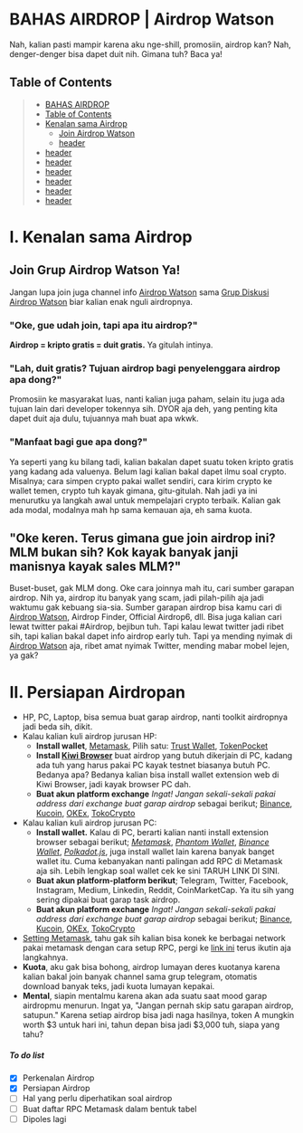 # BAHAS AIRDROP | Airdrop Watson
  Nah, kalian pasti mampir karena aku nge-shill, promosiin, airdrop kan? Nah, denger-denger bisa dapet duit nih. Gimana tuh? Baca ya! 

## Table of Contents
>- [BAHAS AIRDROP](https://github.com/JavaneseBoi/airdrop/blob/main/airdrop.md#bahas-airdrop--airdrop-watson)
>- [Table of Contents](https://github.com/JavaneseBoi/airdrop/blob/main/airdrop.md#table-of-contents)
>- [Kenalan sama Airdrop](https://github.com/JavaneseBoi/airdrop/blob/main/airdrop.md#join-grup-airdrop-watson-ya)
>   - [Join Airdrop Watson](https://github.com/JavaneseBoi/airdrop/blob/main/airdrop.md#join-grup-airdrop-watson-ya)
  >   - [header](link)
>- [header](link)
>- [header](link)
>- [header](link)
>- [header](link)
>- [header](link)
>- [header](link)


# I. Kenalan sama Airdrop 
## Join Grup Airdrop Watson Ya!
  Jangan lupa join juga channel info [Airdrop Watson](https://t.me/airdropwatson) sama [Grup Diskusi Airdrop Watson](https://t.me/airdropwatsondiscuss) biar kalian enak nguli airdropnya.
  
### "Oke, gue udah join, tapi apa itu airdrop?"
  **Airdrop = kripto gratis = duit gratis.** Ya gitulah intinya.
  
### "Lah, duit gratis? Tujuan airdrop bagi penyelenggara airdrop apa dong?"
  Promosiin ke masyarakat luas, nanti kalian juga paham, selain itu juga ada tujuan lain dari developer tokennya sih. DYOR aja deh, yang penting kita dapet duit aja dulu, tujuannya mah buat apa wkwk.
  
### "Manfaat bagi gue apa dong?"
  Ya seperti yang ku bilang tadi, kalian bakalan dapet suatu token kripto gratis yang kadang ada valuenya. Belum lagi kalian bakal dapet ilmu soal crypto. Misalnya; cara simpen crypto pakai wallet sendiri, cara kirim crypto ke wallet temen, crypto tuh kayak gimana, gitu-gitulah. Nah jadi ya ini menurutku ya langkah awal untuk mempelajari crypto terbaik. Kalian gak ada modal, modalnya mah hp sama kemauan aja, eh sama kuota.

## "Oke keren. Terus gimana gue join airdrop ini? MLM bukan sih? Kok kayak banyak janji manisnya kayak sales MLM?"
  Buset-buset, gak MLM dong. Oke cara joinnya mah itu, cari sumber garapan airdrop. Nih ya, airdrop itu banyak yang scam, jadi pilah-pilih aja jadi waktumu gak kebuang sia-sia. Sumber garapan airdrop bisa kamu cari di [Airdrop Watson](https://t.me/airdropwatson), Airdrop Finder, Official Airdrop6, dll. Bisa juga kalian cari lewat twitter pakai #Airdrop, bejibun tuh. Tapi kalau lewat twitter jadi ribet sih, tapi kalian bakal dapet info airdrop early tuh. Tapi ya mending nyimak di [Airdrop Watson](https://t.me/airdropwatson) aja, ribet amat nyimak Twitter, mending mabar mobel lejen, ya gak?
  
# II. Persiapan Airdropan
  -  HP, PC, Laptop, bisa semua buat garap airdrop, nanti toolkit airdropnya jadi beda sih, dikit.
  -  Kalau kalian kuli airdrop jurusan HP:
      - **Install wallet**, [Metamask](https://play.google.com/store/apps/details?id=io.metamask&hl=en_US&gl=US), Pilih satu: [Trust Wallet](https://play.google.com/store/apps/details?id=com.wallet.crypto.trustapp), [TokenPocket](https://play.google.com/store/apps/details?id=vip.mytokenpocket)
      - **Install [Kiwi Browser](https://play.google.com/store/apps/details?id=com.kiwibrowser.browser)** buat airdrop yang butuh dikerjain di PC, kadang ada tuh yang harus pakai PC kayak testnet biasanya butuh PC. Bedanya apa? Bedanya kalian bisa install wallet extension web di Kiwi Browser, jadi kayak browser PC dah.
      - **Buat akun platform exchange** *Ingat! Jangan sekali-sekali pakai address dari exchange buat garap airdrop* sebagai berikut; [Binance](https://accounts.binance.com/en/register?ref=192098979), [Kucoin](https://www.kucoin.com/ucenter/signup?rcode=rJX74LW), [OKEx](https://www.okex.com/join/11459465), [TokoCrypto](https://www.tokocrypto.com/account/signup?ref=BF583KWC)
  -  Kalau kalian kuli airdrop jurusan PC:
      - **Install wallet.** Kalau di PC, berarti kalian nanti install extension browser sebagai berikut; [*Metamask*](https://metamask.io/), [*Phantom Wallet*](https://phantom.app), [*Binance Wallet*](https://chrome.google.com/webstore/detail/binance-wallet/fhbohimaelbohpjbbldcngcnapndodjp), [*Polkadot.js*](https://polkadot.js.org/), juga install wallet lain karena banyak banget wallet itu. Cuma kebanyakan nanti palingan add RPC di Metamask aja sih. Lebih lengkap soal wallet cek ke sini TARUH LINK DI SINI.
      - **Buat akun platform-platform berikut**; Telegram, Twitter, Facebook, Instagram, Medium, Linkedin, Reddit, CoinMarketCap. Ya itu sih yang sering dipakai buat garap task airdrop.
      - **Buat akun platform exchange** *Ingat! Jangan sekali-sekali pakai address dari exchange buat garap airdrop* sebagai berikut; [Binance](https://accounts.binance.com/en/register?ref=192098979), [Kucoin](https://www.kucoin.com/ucenter/signup?rcode=rJX74LW), [OKEx](https://www.okex.com/join/11459465), [TokoCrypto](https://www.tokocrypto.com/account/signup?ref=BF583KWC)
  - [Setting Metamask](./rpcMetamask.md), tahu gak sih kalian bisa konek ke berbagai network pakai metamask dengan cara setup RPC, pergi ke [link ini](./rpcMetamask.d) terus ikutin aja langkahnya.
  - **Kuota**, aku gak bisa bohong, airdrop lumayan deres kuotanya karena kalian bakal join banyak channel sama grup telegram, otomatis download banyak teks, jadi kuota lumayan kepakai.
  - **Mental**, siapin mentalmu karena akan ada suatu saat mood garap airdropmu menurun. Ingat ya, "Jangan pernah skip satu garapan airdrop, satupun." Karena setiap airdrop bisa jadi naga hasilnya, token A mungkin worth $3 untuk hari ini, tahun depan bisa jadi $3,000 tuh, siapa yang tahu?




##### To do list
- [x] Perkenalan Airdrop
- [x] Persiapan Airdrop
- [ ] Hal yang perlu diperhatikan soal airdrop
- [ ] Buat daftar RPC Metamask dalam bentuk tabel
- [ ] Dipoles lagi
